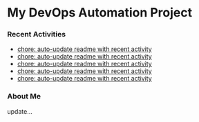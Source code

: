 # My DevOps Automation Project

### Recent Activities
<!-- activity:START -->
- [chore: auto-update readme with recent activity](https://github.com/kaigiii/mybowling-app/commit/0cc66af93bad81da73595dd8f70e2676d010c560)
- [chore: auto-update readme with recent activity](https://github.com/kaigiii/mybowling-app/commit/85b15844857c635642ce7d8e8b5703eafe1f8b1c)
- [chore: auto-update readme with recent activity](https://github.com/kaigiii/mybowling-app/commit/5db14c168a83e0aada0276fcd2e928deaef17308)
- [chore: auto-update readme with recent activity](https://github.com/kaigiii/mybowling-app/commit/c9e5da1ccbf17d7e5f786e93ecaa927b671f4699)
- [chore: auto-update readme with recent activity](https://github.com/kaigiii/mybowling-app/commit/96c9e1a8a9c108baf415aa1ad00d576cf564c77c)
<!-- activity:END -->

### About Me
<!-- MYLINKS:START -->
<!-- MYLINKS:END -->

update...
